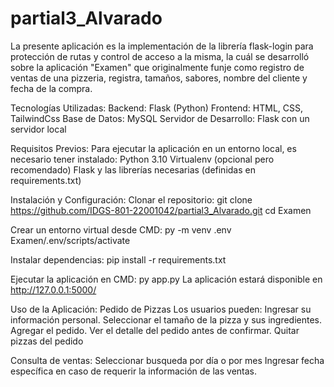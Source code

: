 # partial3_Alvarado
La presente aplicación es la implementación de la librería flask-login para protección de rutas y control de acceso a la misma, la cuál se desarrolló sobre la aplicación "Examen" que originalmente funje como registro de ventas de una pizzeria, registra, tamaños, sabores, nombre del cliente y fecha de la compra.

Tecnologías Utilizadas:
Backend: Flask (Python)
Frontend: HTML, CSS, TailwindCss
Base de Datos: MySQL
Servidor de Desarrollo: Flask con un servidor local

Requisitos Previos:
Para ejecutar la aplicación en un entorno local, es necesario tener instalado:
Python 3.10
Virtualenv (opcional pero recomendado)
Flask y las librerías necesarias (definidas en requirements.txt)

Instalación y Configuración:
Clonar el repositorio:
git clone https://github.com/IDGS-801-22001042/partial3_Alvarado.git
cd Examen

Crear un entorno virtual desde CMD:
py -m venv .env
Examen/.env/scripts/activate

Instalar dependencias:
pip install -r requirements.txt

Ejecutar la aplicación en CMD:
py app.py
La aplicación estará disponible en http://127.0.0.1:5000/

Uso de la Aplicación:
Pedido de Pizzas
Los usuarios pueden:
Ingresar su información personal.
Seleccionar el tamaño de la pizza y sus ingredientes.
Agregar el pedido.
Ver el detalle del pedido antes de confirmar.
Quitar pizzas del pedido

Consulta de ventas:
Seleccionar busqueda por día o por mes
Ingresar fecha específica en caso de requerir la información de las ventas.
